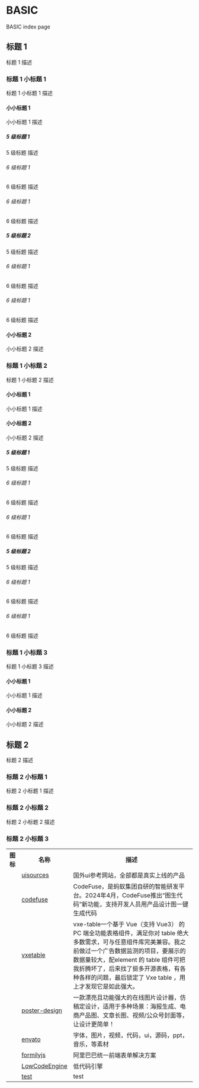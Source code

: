 # BASIC

BASIC index page

## 标题 1

标题 1 描述

### 标题 1 小标题 1

标题 1 小标题 1 描述

#### 小小标题 1

小小标题 1 描述

##### 5 级标题 1

5 级标题 描述

###### 6 级标题 1

6 级标题 描述

###### 6 级标题 1

6 级标题 描述

##### 5 级标题 2

5 级标题 描述

###### 6 级标题 1

6 级标题 描述

###### 6 级标题 1

6 级标题 描述

#### 小小标题 2

小小标题 2 描述

### 标题 1 小标题 2

标题 1 小标题 2 描述

#### 小小标题 1

小小标题 1 描述

#### 小小标题 2

小小标题 2 描述

##### 5 级标题 1

5 级标题 描述

###### 6 级标题 1

6 级标题 描述

###### 6 级标题 1

6 级标题 描述

##### 5 级标题 2

5 级标题 描述

###### 6 级标题 1

6 级标题 描述

###### 6 级标题 1

6 级标题 描述

### 标题 1 小标题 3

标题 1 小标题 3 描述

#### 小小标题 1

小小标题 1 描述

#### 小小标题 2

小小标题 2 描述

## 标题 2

标题 2 描述

### 标题 2 小标题 1

标题 2 小标题 1 描述

### 标题 2 小标题 2

标题 2 小标题 2 描述

### 标题 2 小标题 3

  <table>
    <tr>
      <th style="text-align: center;">图标</th>
      <th style="text-align: center;">名称</th>
      <th style="text-align: center;">描述</th>
    </tr>
    <tr>
      <td><img src=""/></td>
      <td><a href="https://www.uisources.com/" target="_blank">uisources</a></td>
      <td>国外ui参考网站，全部都是真实上线的产品</td>
    </tr>
    <tr>
      <td><img src=""/></td>
      <td><a href="https://codefuse.alipay.com/welcome/product" target="_blank">codefuse</a></td>
      <td>CodeFuse，是蚂蚁集团自研的智能研发平台。2024年4月，CodeFuse推出“图生代码”新功能，支持开发人员用产品设计图一键生成代码</td>
    </tr>
    <tr>
      <td><img src=""/></td>
      <td><a href="https://vxetable.cn/#/table/start/install" target="_blank">vxetable</a></td>
      <td>vxe-table一个基于 Vue（支持 Vue3） 的 PC 端全功能表格组件，满足你对 table 绝大多数需求，可与任意组件库完美兼容。我之前做过一个广告数据监测的项目，要展示的数据量较大，配element 的 table 组件可把我折腾坏了，后来找了挺多开源表格，有各种各样的问题，最后锁定了 Vxe table ，用上才发现它是如此强大。</td>
    </tr>
    <tr>
      <td><img src=""/></td>
      <td><a href="https://github.com/palxiao/poster-design.git" target="_blank">poster-design</a></td>
      <td>一款漂亮且功能强大的在线图片设计器，仿稿定设计，适用于多种场景：海报生成、电商产品图、文章长图、视频/公众号封面等，让设计更简单！</td>
    </tr>
    <tr>
      <td><img src=""/></td>
      <td><a href="https://elements.envato.com/" target="_blank">envato</a></td>
      <td>字体，图片，视频，代码，ui，源码，ppt，音乐，等素材</td>
    </tr>
    <tr>
      <td><img src=""/></td>
      <td><a href="https://v2.formilyjs.org/" target="_blank">formilyjs</a></td>
      <td>阿里巴巴统一前端表单解决方案</td>
    </tr>
    <tr>
      <td><img src=""/></td>
      <td><a href="https://lowcode-engine.cn/index" target="_blank">LowCodeEngine</a></td>
      <td>低代码引擎</td>
    </tr>
    <tr>
      <td><img src=""/></td>
      <td><a href="" target="_blank">test</a></td>
      <td>test</td>
    </tr>
  </table>
